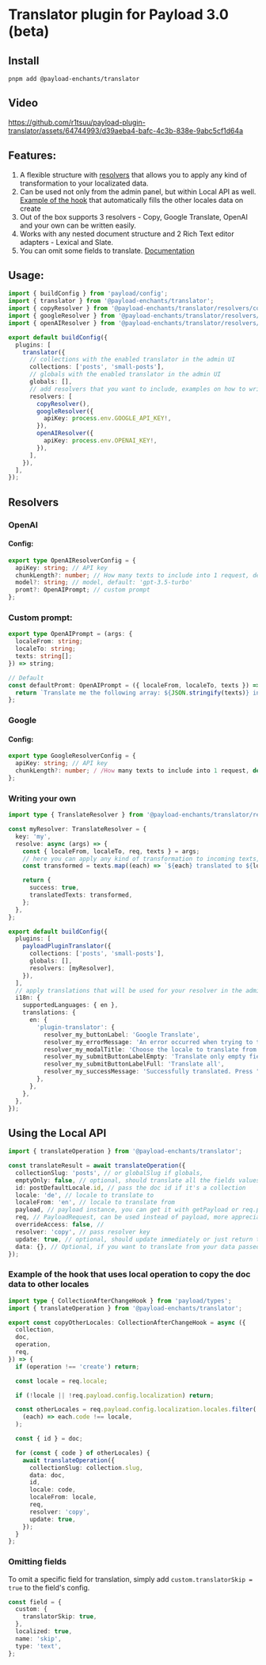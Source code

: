 # Translator plugin for Payload 3.0 (beta)

## Install

`pnpm add @payload-enchants/translator`

## Video

https://github.com/r1tsuu/payload-plugin-translator/assets/64744993/d39aeba4-bafc-4c3b-838e-9abc5cf1d64a

## Features:

1. A flexible structure with [resolvers](https://github.com/r1tsuu/payload-plugin-translator/tree/6d0c8098467f9b5e757bf9fd8cfe63ff5da68d5b/plugin/src/resolvers) that allows you to apply any kind of transformation to your localizated data.
2. Can be used not only from the admin panel, but within Local API as well. [Example of the hook](#example-of-the-hook-that-uses-local-operation-to-copy-the-doc-data-to-other-locales) that automatically fills the other locales data on create
3. Out of the box supports 3 resolvers - Copy, Google Translate, OpenAI and your own can be written easily.
4. Works with any nested document structure and 2 Rich Text editor adapters - Lexical and Slate.
5. You can omit some fields to translate. [Documentation](#omitting-fields)

## Usage:

```ts
import { buildConfig } from 'payload/config';
import { translator } from '@payload-enchants/translator';
import { copyResolver } from '@payload-enchants/translator/resolvers/copy';
import { googleResolver } from '@payload-enchants/translator/resolvers/google';
import { openAIResolver } from '@payload-enchants/translator/resolvers/openAI';

export default buildConfig({
  plugins: [
    translator({
      // collections with the enabled translator in the admin UI
      collections: ['posts', 'small-posts'],
      // globals with the enabled translator in the admin UI
      globals: [],
      // add resolvers that you want to include, examples on how to write your own in ./plugin/src/resolvers
      resolvers: [
        copyResolver(),
        googleResolver({
          apiKey: process.env.GOOGLE_API_KEY!,
        }),
        openAIResolver({
          apiKey: process.env.OPENAI_KEY!,
        }),
      ],
    }),
  ],
});
```

## Resolvers

### OpenAI

#### Config:

```ts
export type OpenAIResolverConfig = {
  apiKey: string; // API key
  chunkLength?: number; // How many texts to include into 1 request, default: 100
  model?: string; // model, default: 'gpt-3.5-turbo'
  promt?: OpenAIPrompt; // custom prompt
};
```

### Custom prompt:

```ts
export type OpenAIPrompt = (args: {
  localeFrom: string;
  localeTo: string;
  texts: string[];
}) => string;

// Default
const defaultPromt: OpenAIPrompt = ({ localeFrom, localeTo, texts }) => {
  return `Translate me the following array: ${JSON.stringify(texts)} in locale=${localeFrom} to locale ${localeTo}, respond me with the same array structure`;
};
```

### Google

#### Config:

```ts
export type GoogleResolverConfig = {
  apiKey: string; // API key
  chunkLength?: number; / /How many texts to include into 1 request, default: 100
};
```

### Writing your own

```ts
import type { TranslateResolver } from '@payload-enchants/translator/resolvers/types';

const myResolver: TranslateResolver = {
  key: 'my',
  resolve: async (args) => {
    const { localeFrom, localeTo, req, texts } = args;
    // here you can apply any kind of transformation to incoming texts, could be as well API call to a service.
    const transformed = texts.map((each) => `${each} translated to ${localeTo}`);

    return {
      success: true,
      translatedTexts: transformed,
    };
  },
};

export default buildConfig({
  plugins: [
    payloadPluginTranslator({
      collections: ['posts', 'small-posts'],
      globals: [],
      resolvers: [myResolver],
    }),
  ],
  // apply translations that will be used for your resolver in the admin UI
  i18n: {
    supportedLanguages: { en },
    translations: {
      en: {
        'plugin-translator': {
          resolver_my_buttonLabel: 'Google Translate',
          resolver_my_errorMessage: 'An error occurred when trying to translate the data',
          resolver_my_modalTitle: 'Choose the locale to translate from',
          resolver_my_submitButtonLabelEmpty: 'Translate only empty fields',
          resolver_my_submitButtonLabelFull: 'Translate all',
          resolver_my_successMessage: 'Successfully translated. Press "Save" to apply the changes.',
        },
      },
    },
  },
});
```

## Using the Local API

```ts
import { translateOperation } from '@payload-enchants/translator';

const translateResult = await translateOperation({
  collectionSlug: 'posts', // or globalSlug if globals,
  emptyOnly: false, // optional, should translate all the fields values or only fields that are empty, by default false.
  id: postDefaultLocale.id, // pass the doc id if it's a collection
  locale: 'de', // locale to translate to
  localeFrom: 'en', // locale to translate from
  payload, // payload instance, you can get it with getPayload or req.payload in hooks
  req, // PayloadRequest, can be used instead of payload, more appreciable than payload if you have it
  overrideAccess: false, //
  resolver: 'copy', // pass resolver key
  update: true, // optional, should update immediately or just return the translated result, default false
  data: {}, // Optional, if you want to translate from your data passed here instead of the current doc, should be in "localeFrom" locale, for example { title: "Hello" }
});
```

### Example of the hook that uses local operation to copy the doc data to other locales

```ts
import type { CollectionAfterChangeHook } from 'payload/types';
import { translateOperation } from '@payload-enchants/translator';

export const copyOtherLocales: CollectionAfterChangeHook = async ({
  collection,
  doc,
  operation,
  req,
}) => {
  if (operation !== 'create') return;

  const locale = req.locale;

  if (!locale || !req.payload.config.localization) return;

  const otherLocales = req.payload.config.localization.locales.filter(
    (each) => each.code !== locale,
  );

  const { id } = doc;

  for (const { code } of otherLocales) {
    await translateOperation({
      collectionSlug: collection.slug,
      data: doc,
      id,
      locale: code,
      localeFrom: locale,
      req,
      resolver: 'copy',
      update: true,
    });
  }
};
```

### Omitting fields

To omit a specific field for translation, simply add `custom.translatorSkip = true` to the field's config.

```ts
const field = {
  custom: {
    translatorSkip: true,
  },
  localized: true,
  name: 'skip',
  type: 'text',
};
```
